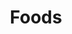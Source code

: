 ---
title: Foods
tag: foods
description: 삶의 욕구 중 가장 기본이 되는 것은 생리적 욕구(매슬로우의 1수준)입니다. 저는 스트레스 해소로 맛있는 음식을 먹는 것을 즐깁니다.
# image: /files/authors/kjham.ham.jpg
# cover: /files/covers/proms_profile_cover.jpg
---